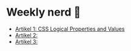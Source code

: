 # Weekly nerd 🧠

-   [Artikel 1: CSS Logical Properties and Values](/article1.md)
-   [Artikel 2:]()
-   [Artikel 3:]()

<!-- - Accessibility
- Typescript
- Svelte(kit)
- Custom properties
- margin inline-end
- web 3.0
- serverside vs clientside -->
